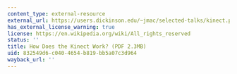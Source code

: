 ```yaml
---
content_type: external-resource
external_url: https://users.dickinson.edu/~jmac/selected-talks/kinect.pdf
has_external_license_warning: true
license: https://en.wikipedia.org/wiki/All_rights_reserved
status: ''
title: How Does the Kinect Work? (PDF 2.3MB)
uid: 832549d6-c040-4654-b819-bb5a07c3d964
wayback_url: ''
---
```

